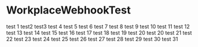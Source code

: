 # WorkplaceWebhookTest



test 1 
test2
test3
test 4
test 5
test 6
test 7
test 8
test 9
test 10
test 11 
test 12
test 13
test 14
test 15
test 16
test 17
test 18
test 19
test 20
test 20
test 21
test 22
test 23
test 24
test 25
test 26
test 27
test 28
test 29
test 30
test 31
